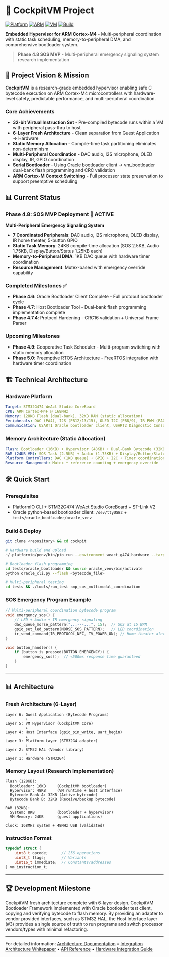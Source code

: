 # 🚁 CockpitVM Project

[![Platform](https://img.shields.io/badge/Platform-STM32G474-blue.svg)]() [![ARM](https://img.shields.io/badge/ARM-Cortex--M4-green.svg)]() [![VM](https://img.shields.io/badge/VM-Stack--Based-red.svg)]() [![Build](https://img.shields.io/badge/Build-PlatformIO-purple.svg)]()

**Embedded Hypervisor for ARM Cortex-M4** - Multi-peripheral coordination with static task scheduling, memory-to-peripheral DMA, and comprehensive bootloader system.

> **Phase 4.8 SOS MVP** - Multi-peripheral emergency signaling system research implementation

## 🎯 Project Vision & Mission

**CockpitVM** is a research-grade embedded hypervisor enabling safe C bytecode execution on ARM Cortex-M4 microcontrollers with hardware-level safety, predictable performance, and multi-peripheral coordination.

### **Core Achievements**
- **32-bit Virtual Instruction Set** - Pre-compiled bytecode runs within a VM with peripheral pass-thru to host
- **6-Layer Fresh Architecture** - Clean separation from Guest Application → Hardware  
- **Static Memory Allocation** - Compile-time task partitioning eliminates non-determinism
- **Multi-Peripheral Coordination** - DAC audio, I2S microphone, OLED display, IR, GPIO coordination
- **Serial Bootloader** - Using Oracle bootloader client → vm_bootloader dual-bank flash programming and CRC validation
- **ARM Cortex-M Context Switching** - Full processor state preservation to support preemptive scheduling

## 📊 Current Status

### **Phase 4.8: SOS MVP Deployment** 🎯 **ACTIVE**
**Multi-Peripheral Emergency Signaling System**
- **7 Coordinated Peripherals**: DAC audio, I2S microphone, OLED display, IR home theater, 5-button GPIO
- **Static Task Memory**: 24KB compile-time allocation (SOS 2.5KB, Audio 1.75KB, Display/Button/Status 1.25KB each)
- **Memory-to-Peripheral DMA**: 1KB DAC queue with hardware timer coordination
- **Resource Management**: Mutex-based with emergency override capability

### **Completed Milestones** ✅
- **Phase 4.6**: Oracle Bootloader Client Complete - Full protobuf bootloader cycle
- **Phase 4.7**: Host Bootloader Tool - Dual-bank flash programming implementation complete  
- **Phase 4.7.4**: Protocol Hardening - CRC16 validation + Universal Frame Parser

### **Upcoming Milestones**
- **Phase 4.9**: Cooperative Task Scheduler - Multi-program switching with static memory allocation
- **Phase 5.0**: Preemptive RTOS Architecture - FreeRTOS integration with hardware timer coordination

## 🏗️ Technical Architecture

### **Hardware Platform**
```yaml
Target: STM32G474 WeAct Studio CoreBoard  
CPU: ARM Cortex-M4F @ 168MHz
Memory: 128KB Flash (dual-bank), 32KB RAM (static allocation)
Peripherals: DAC (PA4), I2S (PB12/13/15), OLED I2C (PB8/9), IR PWM (PA0), GPIO (PC0-4)
Communication: USART1 Oracle bootloader client, USART2 Diagnostic Console
```

### **Memory Architecture (Static Allocation)**
```yaml
Flash: Bootloader (16KB) + Hypervisor (48KB) + Dual-Bank Bytecode (32KB each)
RAM (24KB VM): SOS Task (2.5KB) + Audio (1.75KB) + Display/Button/Status (1.25KB each) + Shared (512B)
Platform Controllers: DAC (1KB queue) + GPIO + I2C + Timer coordination
Resource Management: Mutex + reference counting + emergency override
```

## 🛠️ Quick Start

### **Prerequisites**
- PlatformIO CLI + STM32G474 WeAct Studio CoreBoard + ST-Link V2
- Oracle python-based bootloader client: `/dev/ttyUSB2` + `tests/oracle_bootloader/oracle_venv`

### **Build & Deploy**
```bash
git clone <repository> && cd cockpit

# Hardware build and upload
~/.platformio/penv/bin/pio run --environment weact_g474_hardware --target upload

# Bootloader flash programming  
cd tests/oracle_bootloader && source oracle_venv/bin/activate
python oracle_cli.py --flash <bytecode_file>

# Multi-peripheral testing
cd tests && ./tools/run_test smp_sos_multimodal_coordination
```

### **SOS Emergency Program Example**
```c
// Multi-peripheral coordination bytecode program
void emergency_sos() {
    // LED + Audio + IR emergency signaling
    dac_queue_morse_pattern("...---...", 15);  // SOS at 15 WPM
    gpio_set_led_pattern(MORSE_SOS_PATTERN);   // LED coordination
    ir_send_command(IR_PROTOCOL_NEC, TV_POWER_ON); // Home theater alert
}

void button_handler() {
    if (button_is_pressed(BUTTON_EMERGENCY)) {
        emergency_sos();  // <500ms response time guaranteed
    }
}
```

---

## 📊 Architecture

### **Fresh Architecture (6-Layer)**
```
Layer 6: Guest Application (Bytecode Programs)
         ↓
Layer 5: VM Hypervisor (CockpitVM Core)
         ↓  
Layer 4: Host Interface (gpio_pin_write, uart_begin)
         ↓
Layer 3: Platform Layer (STM32G4 adapter)
         ↓
Layer 2: STM32 HAL (Vendor library)
         ↓
Layer 1: Hardware (STM32G4)
```

### **Memory Layout (Research Implementation)**
```
Flash (128KB):
  Bootloader: 16KB     (CockpitVM bootloader)
  Hypervisor: 48KB     (VM runtime + host interface)
  Bytecode Bank A: 32KB (Active bytecode)
  Bytecode Bank B: 32KB (Receive/backup bytecode)

RAM (32KB):
  System: 8KB          (bootloader + hypervisor)
  VM Memory: 24KB      (guest applications)

Clock: 168MHz system + 48MHz USB (validated)
```

### **Instruction Format**
```c
typedef struct {
    uint8_t opcode;      // 256 operations
    uint8_t flags;       // Variants
    uint16_t immediate;  // Constants/addresses
} vm_instruction_t;
```

---

## 🏆 **Development Milestone**

CockpitVM fresh architecture complete with 6-layer design. CockpitVM Bootloader Framework implemented with Oracle bootloader test client, copying and verifying bytecode to flash memory. By providing an adapter to vendor provided interfaces, such as STM32 HAL, the Host Interface layer (#3) provides a single source of truth to run programs and switch processor vendors/types with minimal refactoring.

---

For detailed information: [Architecture Documentation](docs/architecture/) • [Integration Architecture Whitepaper](docs/COCKPITVM_INTEGRATION_ARCHITECTURE.md) • [API Reference](docs/API_REFERENCE_COMPLETE.md) • [Hardware Integration Guide](docs/hardware/integration/HARDWARE_INTEGRATION_GUIDE.md)
